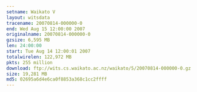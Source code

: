 ```yaml
---
setname: Waikato V
layout: witsdata
tracename: 20070814-000000-0
end: Wed Aug 15 12:00:00 2007
originalname: 20070814-000000-0
gzsize: 6,595 MB
len: 24:00:00
start: Tue Aug 14 12:00:01 2007
totalwirelen: 122,972 MB
pkts: 255 million
download: ftp://wits.cs.waikato.ac.nz/waikato/5/20070814-000000-0.gz
size: 19,281 MB
md5: 02695a6d4e6ca0f8853a368c1cc2ffff
---
```

